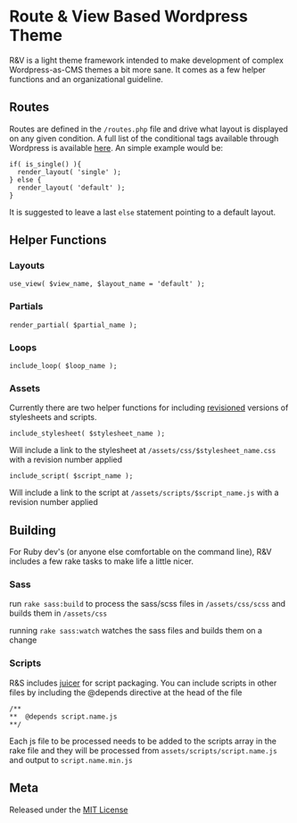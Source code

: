 Route & View Based Wordpress Theme
==================================

R&V is a light theme framework intended to make development of complex Wordpress-as-CMS themes a bit more sane. It comes as a few helper functions and an organizational guideline.


Routes
------

Routes are defined in the `/routes.php` file and drive what layout is displayed on any given condition. A full list of the conditional tags available through Wordpress is available [here](http://codex.wordpress.org/Conditional_Tags). An simple example would be:

    if( is_single() ){
      render_layout( 'single' );
    } else { 
      render_layout( 'default' );
    }

It is suggested to leave a last `else` statement pointing to a default layout.


Helper Functions
----------------


### Layouts
`use_view( $view_name, $layout_name = 'default' );`

### Partials
`render_partial( $partial_name );`

### Loops
`include_loop( $loop_name );`

### Assets
Currently there are two helper functions for including [revisioned](https://github.com/h5bp/html5-boilerplate/wiki/cachebusting) versions of stylesheets and scripts.


`include_stylesheet( $stylesheet_name );`

Will include a link to the stylesheet at `/assets/css/$stylesheet_name.css` with a revision number applied


`include_script( $script_name );`

Will include a link to the script at `/assets/scripts/$script_name.js` with a revision number applied


Building
-------

For Ruby dev's (or anyone else comfortable on the command line), R&V includes a few rake tasks to make life a little nicer.

### Sass

run `rake sass:build` to process the sass/scss files in `/assets/css/scss` and builds them in `/assets/css`

running `rake sass:watch` watches the sass files and builds them on a change

### Scripts

R&S includes [juicer](http://cjohansen.no/en/ruby/juicer_a_css_and_javascript_packaging_tool) for script packaging. You can include scripts in other files by including the @depends directive at the head of the file

    /**
    **  @depends script.name.js
    **/    

Each js file to be processed needs to be added to the scripts array in the rake file and they will be processed from `assets/scripts/script.name.js` and output to `script.name.min.js`


Meta
----

Released under the [MIT License](http://opensource.org/licenses/mit-license.php)

